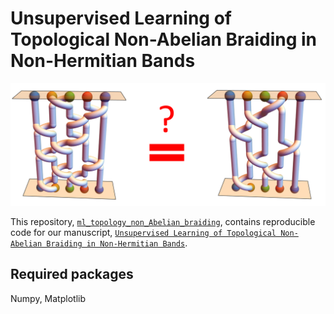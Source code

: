 # 	Unsupervised Learning of Topological Non-Abelian Braiding in Non-Hermitian Bands

![image](./figs/readme.png)

This repository, [`ml_topology_non_Abelian_braiding`](https://github.com/longyangking/ml_topology_non_Abelian_braiding), contains
reproducible code for our manuscript,
[`Unsupervised Learning of Topological Non-Abelian Braiding in Non-Hermitian Bands`](https://arxiv.org/abs/2401.17968).


## Required packages
Numpy, Matplotlib